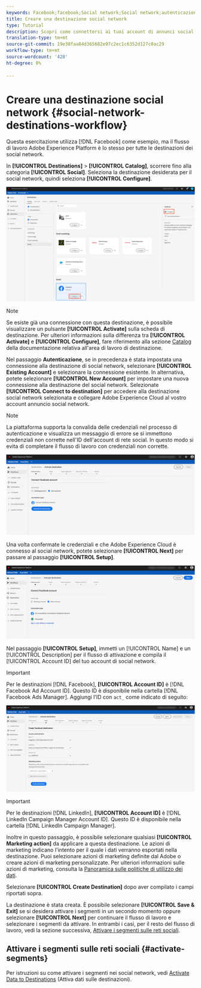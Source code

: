 ```yaml
---
keywords: Facebook;facebook;Social network;Social network;autenticazione social network;Social network;autenticazione social network
title: Creare una destinazione social network
type: Tutorial
description: Scopri come connettersi ai tuoi account di annunci social network in Adobe Experience Platform.
translation-type: tm+mt
source-git-commit: 19e38faa84d365682e97c2ec1c6352d127c0ac29
workflow-type: tm+mt
source-wordcount: '428'
ht-degree: 0%

---
```



# Creare una destinazione social network {#social-network-destinations-workflow}

Questa esercitazione utilizza [!DNL Facebook] come esempio, ma il flusso di lavoro Adobe Experience Platform è lo stesso per tutte le destinazioni dei social network.

In **[!UICONTROL Destinations]** > **[!UICONTROL Catalog]**, scorrere fino alla categoria **[!UICONTROL Social]**. Seleziona la destinazione desiderata per il social network, quindi seleziona **[!UICONTROL Configure]**.

![Connessione alla destinazione social network](../../assets/catalog/social/workflow/catalog.png)

>[!NOTE]
>
>Se esiste già una connessione con questa destinazione, è possibile visualizzare un pulsante **[!UICONTROL Activate]** sulla scheda di destinazione. Per ulteriori informazioni sulla differenza tra **[!UICONTROL Activate]** e **[!UICONTROL Configure]**, fare riferimento alla sezione [Catalog](../../ui/destinations-workspace.md#catalog) della documentazione relativa all&#39;area di lavoro di destinazione.

Nel passaggio **Autenticazione**, se in precedenza è stata impostata una connessione alla destinazione di social network, selezionare **[!UICONTROL Existing Account]** e selezionare la connessione esistente. In alternativa, potete selezionare **[!UICONTROL New Account]** per impostare una nuova connessione alla destinazione del social network. Selezionate **[!UICONTROL Connect to destination]** per accedere alla destinazione social network selezionata e collegare Adobe Experience Cloud al vostro account annuncio social network.

>[!NOTE]
>
>La piattaforma supporta la convalida delle credenziali nel processo di autenticazione e visualizza un messaggio di errore se si immettono credenziali non corrette nell&#39;ID dell&#39;account di rete social. In questo modo si evita di completare il flusso di lavoro con credenziali non corrette.

![Connessione alla destinazione social network - passaggio di autenticazione](../../assets/catalog/social/workflow/pre-connect.png)

Una volta confermate le credenziali e che Adobe Experience Cloud è connesso al social network, potete selezionare **[!UICONTROL Next]** per passare al passaggio **[!UICONTROL Setup]**.

![Credenziali confermate](../../assets/catalog/social/workflow/post-connect.png)

Nel passaggio **[!UICONTROL Setup]**, immetti un [!UICONTROL Name] e un [!UICONTROL Description] per il flusso di attivazione e compila il [!UICONTROL Account ID] del tuo account di social network.

>[!IMPORTANT]
>
> Per le destinazioni [!DNL Facebook], **[!UICONTROL Account ID]** è [!DNL Facebook Ad Account ID]. Questo ID è disponibile nella cartella [!DNL Facebook Ads Manager]. Aggiungi l&#39;ID con `act_` come indicato di seguito:

![Connessione alla destinazione social network - passaggio di configurazione](../../assets/catalog/social/workflow/setup.png)

>[!IMPORTANT]
>
> Per le destinazioni [!DNL LinkedIn], **[!UICONTROL Account ID]** è [!DNL LinkedIn Campaign Manager Account ID]. Questo ID è disponibile nella cartella [!DNL LinkedIn Campaign Manager].

Inoltre in questo passaggio, è possibile selezionare qualsiasi **[!UICONTROL Marketing action]** da applicare a questa destinazione. Le azioni di marketing indicano l&#39;intento per il quale i dati verranno esportati nella destinazione. Puoi selezionare  azioni di marketing definite dal Adobe o creare azioni di marketing personalizzate. Per ulteriori informazioni sulle azioni di marketing, consulta la [Panoramica sulle politiche di utilizzo dei dati](../../../data-governance/policies/overview.md).

Selezionare **[!UICONTROL Create Destination]** dopo aver compilato i campi riportati sopra.

La destinazione è stata creata. È possibile selezionare **[!UICONTROL Save & Exit]** se si desidera attivare i segmenti in un secondo momento oppure selezionare **[!UICONTROL Next]** per continuare il flusso di lavoro e selezionare i segmenti da attivare. In entrambi i casi, per il resto del flusso di lavoro, vedi la sezione successiva, [Attivare i segmenti sulle reti sociali](#activate-segments).

## Attivare i segmenti sulle reti sociali {#activate-segments}

Per istruzioni su come attivare i segmenti nei social network, vedi [Activate Data to Destinations](../../ui/activate-destinations.md) (Attiva dati sulle destinazioni).